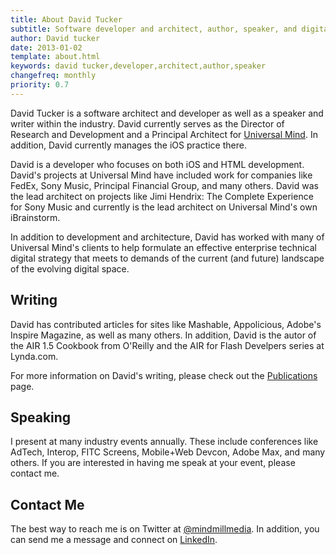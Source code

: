 ```yaml
---
title: About David Tucker
subtitle: Software developer and architect, author, speaker, and digital strategist
author: David tucker
date: 2013-01-02
template: about.html
keywords: david tucker,developer,architect,author,speaker
changefreq: monthly
priority: 0.7
---
```


David Tucker is a software architect and developer as well as a speaker and writer within the industry.  David currently serves as the Director of Research and Development and a Principal Architect for <a href="http://www.universalmind.com/" target="_blank">Universal Mind</a>.  In addition, David currently manages the iOS practice there.

David is a developer who focuses on both iOS and HTML development.  David's projects at Universal Mind have included work for companies like FedEx, Sony Music, Principal Financial Group, and many others.  David was the lead architect on projects like Jimi Hendrix: The Complete Experience for Sony Music and currently is the lead architect on Universal Mind's own iBrainstorm.

In addition to development and architecture, David has worked with many of Universal Mind's clients to help formulate an effective enterprise technical digital strategy that meets to demands of the current (and future) landscape of the evolving digital space.

## Writing

David has contributed articles for sites like Mashable, Appolicious, Adobe's Inspire Magazine, as well as many others.  In addition, David is the autor of the AIR 1.5 Cookbook from O'Reilly and the AIR for Flash Develpers series at Lynda.com.

For more information on David's writing, please check out the [Publications](/publications/) page.

## Speaking

I present at many industry events annually.  These include conferences like AdTech, Interop, FITC Screens, Mobile+Web Devcon, Adobe Max, and many others.  If you are interested in having me speak at your event, please contact me.

## Contact Me

<a id="contact"></a>The best way to reach me is on Twitter at <a href="http://www.twitter.com/mindmillmedia" target="_blank">@mindmillmedia</a>.  In addition, you can send me a message and connect on <a href="http://www.linkedin.com/in/davidtuckernet/" target="_blank">LinkedIn</a>.

